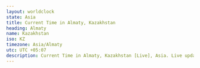 ```yaml
---
layout: worldclock
state: Asia
title: Current Time in Almaty, Kazakhstan
heading: Almaty
name: Kazakhstan
iso: KZ
timezone: Asia/Almaty
utc: UTC +05:07
description: Current Time in Almaty, Kazakhstan [Live], Asia. Live update now time in Almaty, timezone Asia/Almaty, UTC +05:07, Country ISO code & Current Local Time.
---
```


